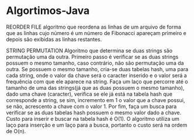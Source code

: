 # Algortimos-Java

REORDER FILE
algoritmo que reordena as linhas de um arquivo de forma que as linhas cujo número é um número de Fibonacci apareçam primeiro e depois são exibidas as linhas restantes.

STRING PERMUTATION
Algoritmo que determina se duas strings são permutação uma da outra. Primeiro passo é verificar se as duas strings possuem o mesmo tamanho, caso contrário, não são permutação uma da outra. Se possuem o mesmo tamanho, cria-se duas tabelas hash, uma para cada string, onde o valor da chave será o caracter inserido e o valor será a frequência com que ele aparece na string. Faça um laço que percorre até o tamanho de uma das strings(já que as duas possuem o mesmo tamanho), dado uma chave (caracter), verifica se ele já está na tabela hash que corresponde a string, se sim, incremento em 1 o valor que a chave possui, se não, acrescento a chave com o valor 1. Por fim, faça um busca para verificar se as duas tabelas hash possuem o mesmo valor dado a chave.
Custo para inserir e buscar na tabela hash é O(1). O algoritmo utiliza um laço para inserção e um laço para a busca,
portanto o custo será na ordem de O(n).
